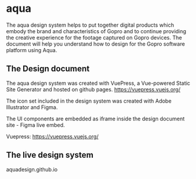 # aqua

The aqua design system helps to put together digital products which embody the brand and characteristics of Gopro and to continue providing the creative experience for the footage captured on Gopro devices. The document will help you 
understand how to design for the Gopro software platform
using Aqua.

## The Design document

The aqua design system was created with VuePress, a Vue-powered Static Site Generator and hosted on github pages.
https://vuepress.vuejs.org/

The icon set included in the design system was created with Adobe Illustrator and Figma.

The UI components are embedded as iframe inside the design document site - Figma live embed.

Vuepress: https://vuepress.vuejs.org/

## The live design system 
aquadesign.github.io
